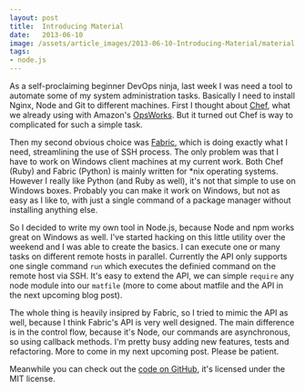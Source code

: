 ```yaml
---
layout: post
title:  Introducing Material
date:   2013-06-10
image: /assets/article_images/2013-06-10-Introducing-Material/material.jpg
tags:
- node.js
---
```



As a self-proclaiming beginner DevOps ninja, last week I was need a tool to automate some of my system administration tasks. Basically I need to install Nginx, Node and Git to different machines. First I thought about [Chef](http://www.opscode.com/chef/), what we already using with Amazon's [OpsWorks](http://aws.amazon.com/opsworks/). But it turned out Chef is way to complicated for such a simple task.

Then my second obvious choice was [Fabric](http://fabfile.org), which is doing exactly what I need, streamlining the use of SSH process. The only problem was that I have to work on Windows client machines at my current work. Both Chef (Ruby) and Fabric (Python) is mainly written for *nix operating systems. However I really like Python (and Ruby as well), it's not that simple to use on Windows boxes. Probably you can make it work on Windows, but not as easy as I like to, with just a single command of a package manager without installing anything else.

So I decided to write my own tool in Node.js, because Node and npm works great on Windows as well. I've started hacking on this little utility over the weekend and I was able to create the basics. I can execute one or many tasks on different remote hosts in parallel. Currently the API only supports one single command `run` which executes the definied command on the remote host via SSH. It's easy to extend the API, we can simple `require` any node module into our `matfile` (more to come about matfile and the API in the next upcoming blog post).

The whole thing is heavily insipred by Fabric, so I tried to mimic the API as well, because I think Fabric's API is very well designed. The main difference is in the control flow, because it's Node, our commands are asynchronous, so using callback methods. I'm pretty busy adding new features, tests and refactoring. More to come in my next upcoming post. Please be patient.

Meanwhile you can check out the [code on GitHub](https://github.com/speier/material), it's licensed under the MIT license.
